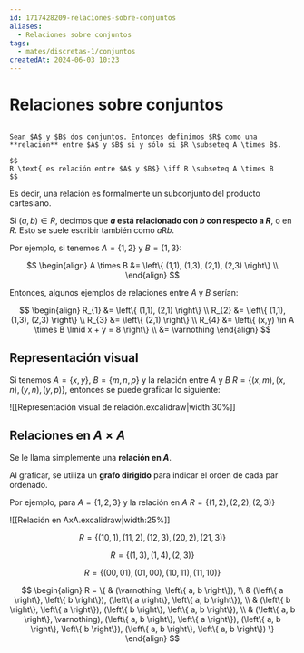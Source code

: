 ```yaml
---
id: 1717428209-relaciones-sobre-conjuntos
aliases:
  - Relaciones sobre conjuntos
tags:
  - mates/discretas-1/conjuntos
createdAt: 2024-06-03 10:23
---
```


# Relaciones sobre conjuntos

```ad-definition

Sean $A$ y $B$ dos conjuntos. Entonces definimos $R$ como una **relación** entre $A$ y $B$ si y sólo si $R \subseteq A \times B$.

$$
R \text{ es relación entre $A$ y $B$} \iff R \subseteq A \times B
$$

```

Es decir, una relación es formalmente un subconjunto del producto cartesiano.

Si $(a, b) \in R$, decimos que **$a$ está relacionado con $b$ con respecto a $R$**, o en $R$. Esto se suele escribir también como $a \mathop{R} b$.

Por ejemplo, si tenemos $A = \left\{ 1, 2 \right\}$ y $B = \left\{ 1, 3 \right\}$:

$$
\begin{align}
A \times B &= \left\{ (1,1), (1,3), (2,1), (2,3) \right\} \\
\end{align}
$$

Entonces, algunos ejemplos de relaciones entre $A$ y $B$ serían:

$$
\begin{align}
R_{1} &= \left\{ (1,1), (2,1) \right\} \\
R_{2} &= \left\{ (1,1), (1,3), (2,3) \right\} \\
R_{3} &= \left\{ (2,1) \right\} \\
R_{4} &= \left\{ (x,y) \in A \times B \lmid x + y = 8 \right\} \\
&= \varnothing
\end{align}
$$

## Representación visual

Si tenemos $A = \left\{ x, y \right\}$, $B = \left\{ m, n, p \right\}$ y la relación entre $A$ y $B$ $R = \left\{ (x, m), (x, n), (y, n), (y, p) \right\}$, entonces se puede graficar lo siguiente:

![[Representación visual de relación.excalidraw|width:30%]]

## Relaciones en $A \times A$

Se le llama simplemente una **relación en $A$**.

Al graficar, se utiliza un **grafo dirigido** para indicar el orden de cada par ordenado.

Por ejemplo, para $A = \left\{ 1, 2, 3 \right\}$ y la relación en $A$ $R = \left\{ (1, 2), (2, 2), (2,3) \right\}$

![[Relación en AxA.excalidraw|width:25%]]

$$
R = \left\{ (10, 1), (11, 2), (12, 3), (20, 2), (21, 3) \right\}
$$

$$
R = \left\{ (1, 3), (1, 4), (2, 3) \right\}
$$

$$
R = \left\{ (00, 01), (01, 00), (10, 11), (11, 10) \right\}
$$

$$
\begin{align}
R = \{ & (\varnothing, \left\{ a, b \right\}), \\
& (\left\{ a \right\}, \left\{ b \right\}), (\left\{ a \right\}, \left\{ a, b \right\}), \\
& (\left\{ b \right\}, \left\{ a \right\}), (\left\{ b \right\}, \left\{ a, b \right\}), \\
& (\left\{ a, b \right\}, \varnothing), (\left\{ a, b \right\}, \left\{ a \right\}), (\left\{ a, b \right\}, \left\{ b \right\}), (\left\{ a, b \right\}, \left\{ a, b \right\}) \}
\end{align}
$$
